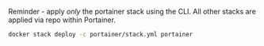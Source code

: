 Reminder - apply _only_ the portainer stack using the CLI. All other stacks are applied via repo within Portainer.

```sh
docker stack deploy -c portainer/stack.yml portainer
```
